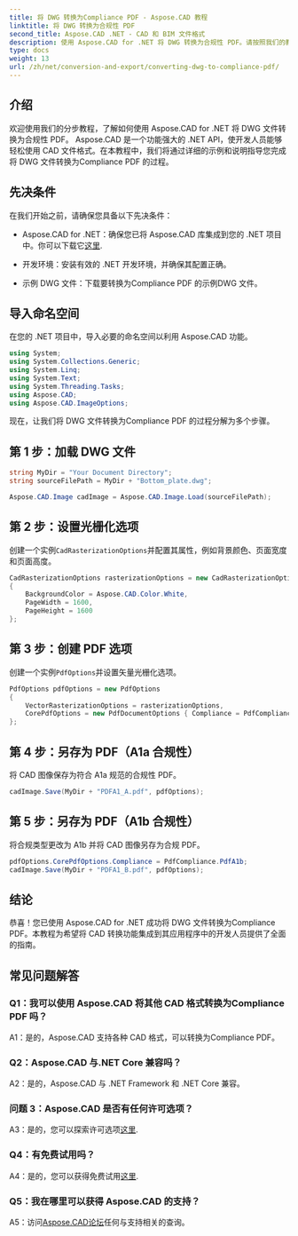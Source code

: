 ```yaml
---
title: 将 DWG 转换为Compliance PDF - Aspose.CAD 教程
linktitle: 将 DWG 转换为合规性 PDF
second_title: Aspose.CAD .NET - CAD 和 BIM 文件格式
description: 使用 Aspose.CAD for .NET 将 DWG 转换为合规性 PDF。请按照我们的教程获取分步指导。
type: docs
weight: 13
url: /zh/net/conversion-and-export/converting-dwg-to-compliance-pdf/
---
```

## 介绍

欢迎使用我们的分步教程，了解如何使用 Aspose.CAD for .NET 将 DWG 文件转换为合规性 PDF。 Aspose.CAD 是一个功能强大的 .NET API，使开发人员能够轻松使用 CAD 文件格式。在本教程中，我们将通过详细的示例和说明指导您完成将 DWG 文件转换为Compliance PDF 的过程。

## 先决条件

在我们开始之前，请确保您具备以下先决条件：

-  Aspose.CAD for .NET：确保您已将 Aspose.CAD 库集成到您的 .NET 项目中。你可以下载它[这里](https://releases.aspose.com/cad/net/).

- 开发环境：安装有效的 .NET 开发环境，并确保其配置正确。

- 示例 DWG 文件：下载要转换为Compliance PDF 的示例DWG 文件。

## 导入命名空间

在您的 .NET 项目中，导入必要的命名空间以利用 Aspose.CAD 功能。

```csharp
using System;
using System.Collections.Generic;
using System.Linq;
using System.Text;
using System.Threading.Tasks;
using Aspose.CAD;
using Aspose.CAD.ImageOptions;
```

现在，让我们将 DWG 文件转换为Compliance PDF 的过程分解为多个步骤。

## 第 1 步：加载 DWG 文件

```csharp
string MyDir = "Your Document Directory";
string sourceFilePath = MyDir + "Bottom_plate.dwg";

Aspose.CAD.Image cadImage = Aspose.CAD.Image.Load(sourceFilePath);
```

## 第 2 步：设置光栅化选项

创建一个实例`CadRasterizationOptions`并配置其属性，例如背景颜色、页面宽度和页面高度。

```csharp
CadRasterizationOptions rasterizationOptions = new CadRasterizationOptions
{
    BackgroundColor = Aspose.CAD.Color.White,
    PageWidth = 1600,
    PageHeight = 1600
};
```

## 第 3 步：创建 PDF 选项

创建一个实例`PdfOptions`并设置矢量光栅化选项。

```csharp
PdfOptions pdfOptions = new PdfOptions
{
    VectorRasterizationOptions = rasterizationOptions,
    CorePdfOptions = new PdfDocumentOptions { Compliance = PdfCompliance.PdfA1a }
};
```

## 第 4 步：另存为 PDF（A1a 合规性）

将 CAD 图像保存为符合 A1a 规范的合规性 PDF。

```csharp
cadImage.Save(MyDir + "PDFA1_A.pdf", pdfOptions);
```

## 第 5 步：另存为 PDF（A1b 合规性）

将合规类型更改为 A1b 并将 CAD 图像另存为合规 PDF。

```csharp
pdfOptions.CorePdfOptions.Compliance = PdfCompliance.PdfA1b;
cadImage.Save(MyDir + "PDFA1_B.pdf", pdfOptions);
```

## 结论

恭喜！您已使用 Aspose.CAD for .NET 成功将 DWG 文件转换为Compliance PDF。本教程为希望将 CAD 转换功能集成到其应用程序中的开发人员提供了全面的指南。

## 常见问题解答

### Q1：我可以使用 Aspose.CAD 将其他 CAD 格式转换为Compliance PDF 吗？

A1：是的，Aspose.CAD 支持各种 CAD 格式，可以转换为Compliance PDF。

### Q2：Aspose.CAD 与.NET Core 兼容吗？

A2：是的，Aspose.CAD 与 .NET Framework 和 .NET Core 兼容。

### 问题 3：Aspose.CAD 是否有任何许可选项？

 A3：是的，您可以探索许可选项[这里](https://purchase.aspose.com/buy).

### Q4：有免费试用吗？

A4：是的，您可以获得免费试用[这里](https://releases.aspose.com/).

### Q5：我在哪里可以获得 Aspose.CAD 的支持？

 A5：访问[Aspose.CAD论坛](https://forum.aspose.com/c/cad/19)任何与支持相关的查询。